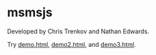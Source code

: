 # msmsjs

Developed by Chris Trenkov and Nathan Edwards. 

Try [demo.html](https://raw.githack.com/edwardsnj/msmsjs//master/demo.html), [demo2.html](https://raw.githack.com/edwardsnj/msmsjs/master/demo2.html), and [demo3.html](https://raw.githack.com/edwardsnj/msmsjs/master/demo3.html).
